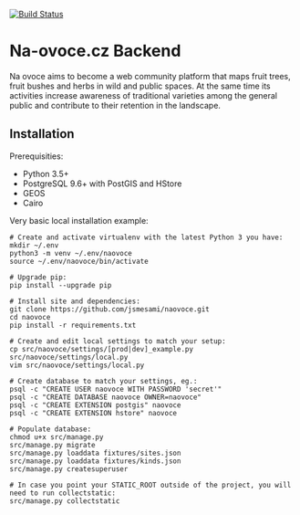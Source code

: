 [![Build Status](https://travis-ci.org/jsmesami/naovoce.svg?branch=master)](https://travis-ci.org/jsmesami/naovoce)

Na-ovoce.cz Backend
===================

Na ovoce aims to become a web community platform that maps fruit trees, fruit bushes and 
herbs in wild and public spaces. At the same time its activities increase awareness 
of traditional varieties among the general public and contribute to their retention 
in the landscape.

## Installation

Prerequisities:

* Python 3.5+
* PostgreSQL 9.6+ with PostGIS and HStore
* GEOS
* Cairo

Very basic local installation example:

	# Create and activate virtualenv with the latest Python 3 you have:
	mkdir ~/.env
	python3 -m venv ~/.env/naovoce
	source ~/.env/naovoce/bin/activate

	# Upgrade pip:
	pip install --upgrade pip

	# Install site and dependencies:
	git clone https://github.com/jsmesami/naovoce.git
	cd naovoce
	pip install -r requirements.txt

	# Create and edit local settings to match your setup: 
	cp src/naovoce/settings/[prod|dev]_example.py src/naovoce/settings/local.py
	vim src/naovoce/settings/local.py

	# Create database to match your settings, eg.:
	psql -c "CREATE USER naovoce WITH PASSWORD 'secret'"
	psql -c "CREATE DATABASE naovoce OWNER=naovoce"
	psql -c "CREATE EXTENSION postgis" naovoce
	psql -c "CREATE EXTENSION hstore" naovoce
	
	# Populate database:
	chmod u+x src/manage.py
	src/manage.py migrate
	src/manage.py loaddata fixtures/sites.json
	src/manage.py loaddata fixtures/kinds.json
	src/manage.py createsuperuser
	
	# In case you point your STATIC_ROOT outside of the project, you will need to run collectstatic:
	src/manage.py collectstatic
